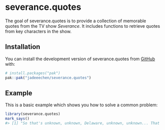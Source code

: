 
<!-- README.md is generated from README.Rmd. Please edit that file -->

# severance.quotes

<!-- badges: start -->
<!-- badges: end -->

The goal of severance.quotes is to provide a collection of memorable
quotes from the TV show *Severance*. It includes functions to retrieve
quotes from key characters in the show.

## Installation

You can install the development version of severance.quotes from
[GitHub](https://github.com/) with:

``` r
# install.packages("pak")
pak::pak("jadeeechen/severance.quotes")
```

## Example

This is a basic example which shows you how to solve a common problem:

``` r
library(severance.quotes)
mark_says()
#> [1] "So that's unknown, unknown, Delaware, unknown, unknown... That's a perfect score!"
```
